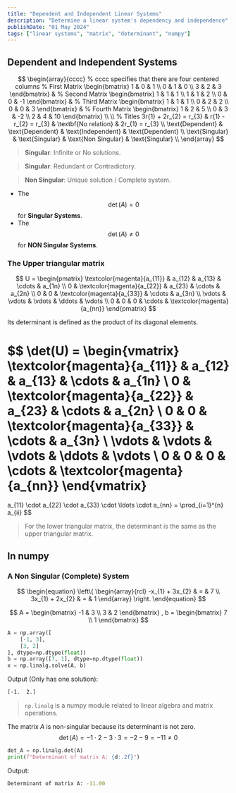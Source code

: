 ```yaml
---
title: "Dependent and Independent Linear Systems"
description: "Determine a linear system's dependency and independence"
publishDate: "01 May 2024"
tags: ["linear systems", "matrix", "determinant", "numpy"]
---
```


## Dependent and Independent Systems

$$
\begin{array}{cccc} % cccc specifies that there are four centered columns
    % First Matrix
    \begin{bmatrix}
        1 & 0 & 1 \\
        0 & 1 & 0 \\
        3 & 2 & 3
    \end{bmatrix}
    &
    % Second Matrix
    \begin{bmatrix}
        1 & 1 & 1 \\
        1 & 1 & 2 \\
        0 & 0 & -1
    \end{bmatrix}
    &
    % Third Matrix
    \begin{bmatrix}
        1 & 1 & 1 \\
        0 & 2 & 2 \\
        0 & 0 & 3
    \end{bmatrix}
    &
    % Fourth Matrix
    \begin{bmatrix}
        1 & 2 & 5 \\
        0 & 3 & -2 \\
        2 & 4 & 10
    \end{bmatrix} \\ \\
    % Titles
    3r{1} + 2r_{2} = r_{3} & r{1} - r_{2} = r_{3} & \textbf{No relation} & 2r_{1} = r_{3} \\
    \text{Dependent} & \text{Dependent} & \text{Independent} & \text{Dependent} \\
    \text{Singular} & \text{Singular} & \text{Non Singular} & \text{Singular} \\
\end{array}
$$

> **Singular**: Infinite or No solutions.

> **Singular**: Redundant or Contradictory.

> **Non Singular**: Unique solution / Complete system.

- The $$\det(A) = 0$$ for **Singular Systems**.
- The $$\det(A) \ne 0$$ for **NON Singular Systems**.

### The Upper triangular matrix
$$
U =
\begin{pmatrix}
    \textcolor{magenta}{a_{11}} & a_{12} & a_{13} & \cdots & a_{1n} \\
    0 & \textcolor{magenta}{a_{22}} & a_{23} & \cdots & a_{2n} \\
    0 & 0 & \textcolor{magenta}{a_{33}} & \cdots & a_{3n} \\
    \vdots & \vdots & \vdots & \ddots & \vdots \\
    0 & 0 & 0 & \cdots & \textcolor{magenta}{a_{nn}}
\end{pmatrix}
$$

Its determinant is defined as the product of its diagonal elements.

$$
\det(U) =
\begin{vmatrix}
    \textcolor{magenta}{a_{11}} & a_{12} & a_{13} & \cdots & a_{1n} \\
    0 & \textcolor{magenta}{a_{22}} & a_{23} & \cdots & a_{2n} \\
    0 & 0 & \textcolor{magenta}{a_{33}} & \cdots & a_{3n} \\
    \vdots & \vdots & \vdots & \ddots & \vdots \\
    0 & 0 & 0 & \cdots & \textcolor{magenta}{a_{nn}}
\end{vmatrix}
=
a_{11} \cdot a_{22} \cdot a_{33} \cdot \ldots \cdot a_{nn} = \prod_{i=1}^{n} a_{ii}
$$

> For the lower triangular matrix, the determinant is the same as the upper triangular matrix.

## In numpy

### A Non Singular (Complete) System

$$
\begin{equation}
  \left\{
    \begin{array}{rcl}
      -x_{1} + 3x_{2} & = & 7 \\
      3x_{1} + 2x_{2} & = & 1
    \end{array}
  \right.
\end{equation}
$$

$$
A =
\begin{bmatrix}
    -1 & 3 \\
    3 & 2
\end{bmatrix}
,
b =
\begin{bmatrix}
    7 \\
    1
\end{bmatrix}
$$


```python title="solve.py"
A = np.array([
    [-1, 3],
    [3, 2]
], dtype=np.dtype(float))
b = np.array([7, 1], dtype=np.dtype(float))
x = np.linalg.solve(A, b)
```

Output (Only has one solution):
```bash title="Solution"
[-1.  2.]
```

> `np.linalg` is a numpy module related to linear algebra and matrix operations.

The matrix $A$ is non-singular because its determinant is not zero.
$$
 \det(A) = -1 \cdot 2 - 3 \cdot 3 = -2 - 9 = -11 \ne 0
$$

```python
det_A = np.linalg.det(A)
print(f"Determinant of matrix A: {d:.2f}")
```
Output:
```bash
Determinant of matrix A: -11.00
```
